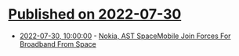 # [Published on 2022-07-30](index.md)

* [2022-07-30, 10:00:00](https://tech.slashdot.org/story/22/07/29/2019200/nokia-ast-spacemobile-join-forces-for-broadband-from-space?utm_source=rss1.0mainlinkanon&utm_medium=feed) - [Nokia, AST SpaceMobile Join Forces For Broadband From Space](https://tech.slashdot.org/story/22/07/29/2019200/nokia-ast-spacemobile-join-forces-for-broadband-from-space?utm_source=rss1.0mainlinkanon&utm_medium=feed)
